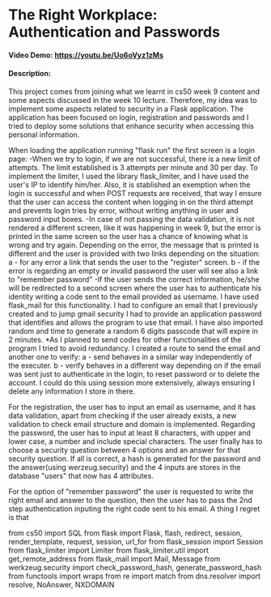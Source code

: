 # The Right Workplace: Authentication and Passwords
#### Video Demo:  <https://youtu.be/Uo6oVyz1zMs>
#### Description:

This project comes from joining what we learnt in cs50 week 9 content and some aspects discussed in the week 10 lecture. Therefore, my idea was to implement some aspects related to security in a Flask application. The application has been focused on login, registration and passwords and I tried to deploy some solutions that enhance security when accessing this personal information.

When loading the application running "flask run" the first screen is a login page:
-When we try to login, if we are not successful, there is a new limit of attempts. The limit established is 3 attempts per minute and 30 per day. To implement the limiter, I used the library flask_limiter, and I have used the user's IP to identify him/her. Also, it is stablished an exemption when the login is successful and when POST requests are received, that way I ensure that the user can access the content when logging in on the third attempt and prevents login tries by error, without writing anything in user and password input boxes.
-In case of not passing the data validation, it is not rendered a different screen, like it was happening in week 9, but the error is printed in the same screen so the user has a chance of knowing what is wrong and try again. Depending on the error, the message that is printed is different and the user is provided with two links depending on the situation:
    a - for any error a link that sends the user to the "register" screen.
    b - if the error is regarding an empty or invalid password the user will see also a link to "remember password"
-If the user sends the correct information, he/she will be redirected to a second screen where the user has to authenticate his identity writing a code sent to the email provided as username. I have used flask_mail for this functionality. I had to configure an email that I previously created and to jump gmail security I had to provide an application password that identifies and allows the program to use that email. I have also imported random and time to generate a random 6 digits passcode that will expire in 2 minutes.
*As I planned to send codes for other functionalities of the program I tried to avoid redundancy.  I created a route to send the email and another one to verify:
    a - send behaves in a similar way independently of the executer.
    b - verify behaves in a different way depending on if the email was sent just to authenticate in the login, to reset password or to delete the account. I could do this using session more extensively, always ensuring I delete any information I store in there.

For the registration, the user has to input an email as username, and it has data validation, apart from checking if the user already exists, a new validation to check email structure and domain is implemented. Regarding the password, the user has to input at least 8 characters, with upper and lower case, a number and include special characters. The user finally has to choose a security question between 4 options and an answer for that security question. If all is correct, a hash is generated for the password and the answer(using werzeug.security) and the 4 inputs are stores in the database "users" that now has 4 attributes.

For the option of "remember password" the user is requested to write the right email and answer to the question, then the user has to pass the 2nd step authentication inputing the right code sent to his email. A thing I regret is that 


from cs50 import SQL
from flask import Flask, flash, redirect, session, render_template, request, session, url_for
from flask_session import Session
from flask_limiter import Limiter
from flask_limiter.util import get_remote_address
from flask_mail import Mail, Message
from werkzeug.security import check_password_hash, generate_password_hash
from functools import wraps
from re import match
from dns.resolver import resolve, NoAnswer, NXDOMAIN
